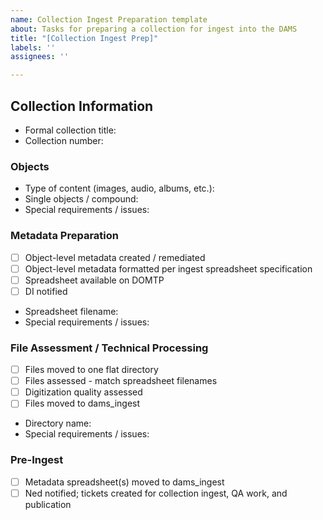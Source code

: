 ```yaml
---
name: Collection Ingest Preparation template
about: Tasks for preparing a collection for ingest into the DAMS
title: "[Collection Ingest Prep]"
labels: ''
assignees: ''

---
```


## Collection Information

* Formal collection title:
* Collection number:

### Objects

* Type of content (images, audio, albums, etc.):
* Single objects / compound: 
* Special requirements / issues:

### Metadata Preparation

* [ ] Object-level metadata created / remediated
* [ ] Object-level metadata formatted per ingest spreadsheet specification
* [ ] Spreadsheet available on DOMTP
* [ ] DI notified

* Spreadsheet filename:
* Special requirements / issues:

### File Assessment / Technical Processing 

* [ ] Files moved to one flat directory
* [ ] Files assessed - match spreadsheet filenames
* [ ] Digitization quality assessed
* [ ] Files moved to dams_ingest

* Directory name:
* Special requirements / issues:

### Pre-Ingest

* [ ] Metadata spreadsheet(s) moved to dams_ingest
* [ ] Ned notified; tickets created for collection ingest, QA work, and publication
